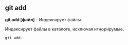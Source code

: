## git add



**git add [файл]** - Индексирует файлы.

Индексирует файлы в каталоге, исключая игнорирумые.

```
git add.
```

